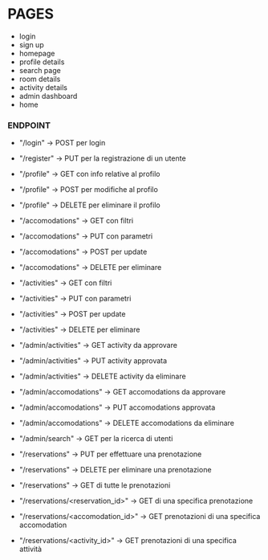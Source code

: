 # PAGES
 - login
 - sign up
 - homepage
 - profile details
 - search page
 - room details
 - activity details
 - admin dashboard
 - home

### ENDPOINT
 - "/login" -> POST per login

 - "/register" -> PUT per la registrazione di un utente

 - "/profile" -> GET con info relative al profilo
 - "/profile" -> POST per modifiche al profilo
 - "/profile" -> DELETE per eliminare il profilo

 - "/accomodations" -> GET con filtri
 - "/accomodations" -> PUT con parametri
 - "/accomodations" -> POST per update
 - "/accomodations" -> DELETE per eliminare

 - "/activities" -> GET con filtri
 - "/activities" -> PUT con parametri
 - "/activities" -> POST per update
 - "/activities" -> DELETE per eliminare

 - "/admin/activities" -> GET activity da approvare
 - "/admin/activities" -> PUT activity approvata
 - "/admin/activities" -> DELETE activity da eliminare

 - "/admin/accomodations" -> GET accomodations da approvare
 - "/admin/accomodations" -> PUT accomodations approvata
 - "/admin/accomodations" -> DELETE accomodations da eliminare

 - "/admin/search" -> GET per la ricerca di utenti

 - "/reservations" -> PUT per effettuare una prenotazione
 - "/reservations" -> DELETE per eliminare una prenotazione
 - "/reservations" -> GET di tutte le prenotazioni
 - "/reservations/<reservation_id>" -> GET di una specifica prenotazione
 - "/reservations/<accomodation_id>" -> GET prenotazioni di una specifica accomodation
 - "/reservations/<activity_id>" -> GET prenotazioni di una specifica attività
